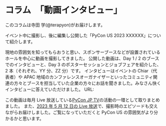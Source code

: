 # コラム　「動画インタビュー」

このコラムは寺田 学(@terapyon)がお届けします。

イベント中に撮影し、後に編集し公開した「PyCon US 2023 XXXXXX」について紹介します。

現地の雰囲気を知ってもらおうと思い、スポンサーブースなどが設置されているホールを中心に動画を撮影してきました。
公開した動画は、Day 1 / 2 のブースでのインタビューと、Day 3 のポスターセッションとジョブフェアを紹介した、2 本（それぞれ、YY 分、ZZ 分）です。
インタビューはイベントの Chiar（代表者）や APAC 地域のカンファレンスオーガナイザーといったコミュニティ関連の方々とブースを担当していた企業の方々にお話を聞きました。みなさん快くインタビューに答えていただけました。
URL:

この動画は毎月 Live 放送している[PyCon JP TV](https://tv.pycon.jp)の活動の一環として取りまとめました。
また、[2023 年 5 月 12 日の Live 放送](TBD)で、撮影時のエピソードも交えながらお届けしました。ご覧になっていただくと PyCon US の雰囲気がより分かるかと思います。
